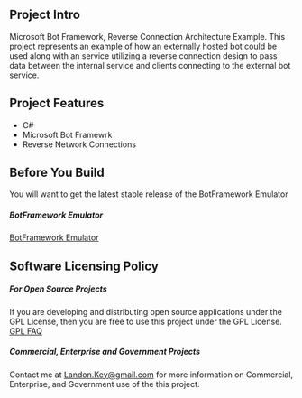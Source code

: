 ## Project Intro

Microsoft Bot Framework, Reverse Connection Architecture Example. This project represents an example of how an externally hosted bot could be used along with an service utilizing a reverse connection design to pass data between the internal service and clients connecting to the external bot service.

## Project Features

* C#
* Microsoft Bot Framewrk
* Reverse Network Connections

## Before You Build

You will want to get the latest stable release of the BotFramework Emulator

##### BotFramework Emulator

<a href="https://github.com/Microsoft/BotFramework-Emulator/releases">BotFramework Emulator</a>

## Software Licensing Policy

##### For Open Source Projects

If you are developing and distributing open source applications under the GPL License, then you are free to use this project under the GPL License.
<a href="http://www.gnu.org/licenses/gpl-faq.html">GPL FAQ</a>

##### Commercial, Enterprise and Government Projects

Contact me at Landon.Key@gmail.com for more information on Commercial, Enterprise, and Government use of the this project.
